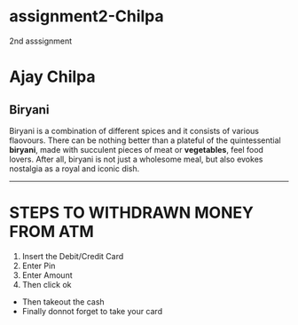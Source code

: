 # assignment2-Chilpa
2nd asssignment
# Ajay Chilpa
## Biryani
  Biryani is a combination of different spices and it consists of various flaovours.
  There can be nothing better than a plateful of the quintessential **biryani**, made with succulent pieces of meat or **vegetables**, feel food lovers. After all, biryani is not just a wholesome meal, but also evokes nostalgia as a royal and iconic dish.

  ***

  # STEPS TO WITHDRAWN MONEY FROM ATM
  1. Insert the Debit/Credit Card
  2. Enter Pin
  3. Enter Amount
  4. Then click ok
  * Then takeout the cash 
  * Finally donnot forget to take your card 


   
